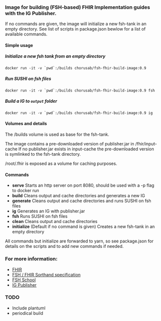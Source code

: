 ### Image for building (FSH-based) FHIR Implementation guides with the IG Publisher.

If no commands are given, the image will initialize a new fsh-tank in an empty directory.
See list of scripts in package.json bewlow for a list of available commands.

#### Simple usage
##### Initialize a new fsh tank from an empty directory
```docker run -it -v `pwd`:/builds chorusab/fsh-fhir-build-image:0.9```

##### Run SUSHI on fsh files
```docker run -it -v `pwd`:/builds chorusab/fsh-fhir-build-image:0.9 fsh```

##### Build a IG to `output` folder
```docker run -it -v `pwd`:/builds chorusab/fsh-fhir-build-image:0.9 ig```

#### Volumes and details

The /builds volume is used as base for the fsh-tank.

The image contains a pre-downloaded version of publisher.jar in /fhir/input-cache
If no publisher.jar exists in input-cache the pre-downloaded version is symlinked to the fsh-tank directory.

/root/.fhir is exposed as a volume for caching purposes.

#### Commands
* **serve** Starts an http server on port 8080, should be used with a -p flag to docker run
* **build** Cleans output and cache directories and generates a new IG
* **generate** Cleans output and cache directories and runs SUSHI on fsh files
* **ig** Generates an IG with publisher.jar
* **fsh** Runs SUSHI on fsh files
* **clean** Cleans output and cache directories
* **initialize** (Default if no command is given) Creates a new fsh-tank in an empty directory

All commands but initialize are forwarded to yarn, so see package.json for details on the scripts and to add new commands if needed.

### For more information:
* [FHIR](http://www.hl7.org/fhir/)
* [FSH / FHIR Sorthand specification](http://hl7.org/fhir/uv/shorthand/index.html)
* [FSH School](https://fshschool.org/)
* [IG Publisher](https://confluence.hl7.org/display/FHIR/IG+Publisher+Documentation)

### TODO
* Include plantuml
* periodical build
